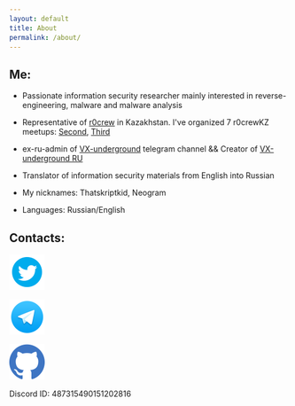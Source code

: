 ```yaml
---
layout: default
title: About
permalink: /about/
---
```


## Me:

- Passionate information security researcher mainly interested in reverse-engineering, malware and malware analysis 

- Representative of [r0crew](https://forum.reverse4you.org/) in Kazakhstan. I've organized 7 r0crewKZ meetups: [Second](https://www.instagram.com/p/B4-Wql3JOAN/), [Third](https://www.instagram.com/p/B6a-YWTpggt/)

- ex-ru-admin of [VX-underground](https://t.me/vxunderground) telegram channel && Creator of [VX-underground RU](https://vxug.fakedoma.in/ru)

- Translator of information security materials from English into Russian

- My nicknames: Thatskriptkid, Neogram

- Languages: Russian/English

## Contacts:

<style>
img {
    height: 64px;
    weight: 64px;
}
</style>

<div>
<a href="https://twitter.com/thatskriptkid"><img src="/assets/images/social_icons/twitter.png" alt="Twitter"/></a>

<a href="https://t.me/Thatskriptkid"><img src="/assets/images/social_icons/telegram.png" alt="Telegram"/></a>

<a href="https://github.com/thatskriptkid/"><img src="/assets/images/social_icons/github.png" alt="Github"/></a>
</div>

Discord ID: 487315490151202816

